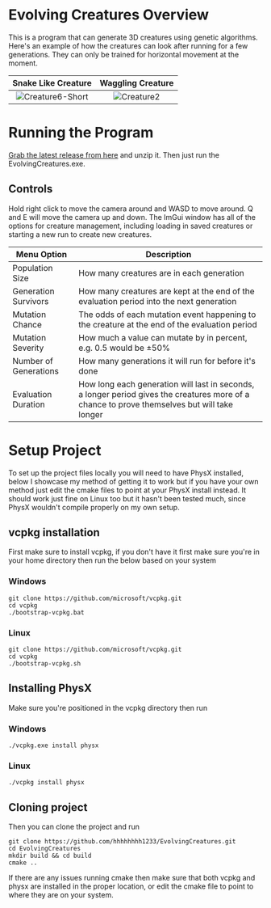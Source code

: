 # Evolving Creatures Overview
This is a program that can generate 3D creatures using genetic algorithms. 
Here's an example of how the creatures can look after running for a few generations.
They can only be trained for horizontal movement at the moment.

Snake Like Creature | Waggling Creature
:-------------------------:|:-------------------------:
![Creature6-Short](https://github.com/user-attachments/assets/70ea9abf-12ed-40a3-a0fe-005a4554861d) | ![Creature2](https://github.com/user-attachments/assets/1edca0c8-d462-4b2f-95c6-05c94714df91)


# Running the Program

[Grab the latest release from here](https://github.com/hhhhhhhh1233/EvolvingCreatures/releases) and unzip it. Then just run the EvolvingCreatures.exe.

## Controls
Hold right click to move the camera around and WASD to move around. Q and E will move the camera up and down. The ImGui window has all of the options for creature management, including loading in saved creatures or starting a new run to create new creatures.

Menu Option | Description
----------- | -----------
Population Size | How many creatures are in each generation
Generation Survivors | How many creatures are kept at the end of the evaluation period into the next generation
Mutation Chance | The odds of each mutation event happening to the creature at the end of the evaluation period
Mutation Severity | How much a value can mutate by in percent, e.g. 0.5 would be ±50%
Number of Generations | How many generations it will run for before it's done
Evaluation Duration | How long each generation will last in seconds, a longer period gives the creatures more of a chance to prove themselves but will take longer

# Setup Project
To set up the project files locally you will need to have PhysX installed, below I showcase my method of getting it to work but if you have your own method just edit the cmake files to point at your PhysX install instead. It should work just fine on Linux too but it hasn't been tested much, since PhysX wouldn't compile properly on my own setup.

## vcpkg installation
First make sure to install vcpkg, if you don't have it first make sure you're in your home directory then run the below based on your system

### Windows

```console
git clone https://github.com/microsoft/vcpkg.git
cd vcpkg
./bootstrap-vcpkg.bat
```

### Linux

```console
git clone https://github.com/microsoft/vcpkg.git
cd vcpkg
./bootstrap-vcpkg.sh
```

## Installing PhysX

Make sure you're positioned in the vcpkg directory then run

### Windows

```console
./vcpkg.exe install physx
```

### Linux

```console
./vcpkg install physx
```

## Cloning project

Then you can clone the project and run 

```console
git clone https://github.com/hhhhhhhh1233/EvolvingCreatures.git
cd EvolvingCreatures
mkdir build && cd build
cmake ..
```
If there are any issues running cmake then make sure that both vcpkg and physx are installed in the proper location, or edit the cmake file to point to where they are on your system.


